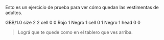 <gs-attire attire-url="https://raw.githubusercontent.com/MumukiProject/mumuki-guia-gobstones-representacion-de-la-informacion-kids/master/assets/attires/config_1572893796198.json"></gs-attire>

Esto es un ejercicio de prueba para ver cómo quedan las vestimentas de adultos.

<gs-board>
  GBB/1.0
    size 2 2
    cell 0 0 Rojo 1 Negro 1
    cell 0 1 Negro 1
    head 0 0
</gs-board>

> Lográ que te quede como en el tablero que ves arriba.